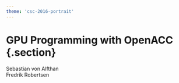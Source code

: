```yaml
---
theme: 'csc-2016-portrait'
---
```


#  GPU Programming with OpenACC  {.section}

Sebastian von Alfthan <br>
Fredrik Robertsen
